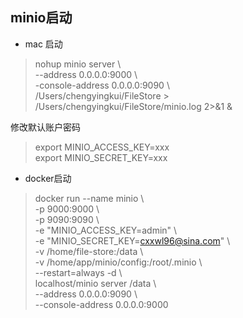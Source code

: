 ## minio启动

+ mac 启动

> nohup minio server \ \
> --address 0.0.0.0:9000 \ \
> -console-address 0.0.0.0:9090 \ \
> /Users/chengyingkui/FileStore > /Users/chengyingkui/FileStore/minio.log 2>&1 &

修改默认账户密码
> export MINIO_ACCESS_KEY=xxx\
> export MINIO_SECRET_KEY=xxx

+ docker启动

> docker run --name minio \ \
-p 9000:9000 \ \
-p 9090:9090 \ \
-e "MINIO_ACCESS_KEY=admin" \ \
-e "MINIO_SECRET_KEY=cxxwl96@sina.com" \ \
-v /home/file-store:/data \ \
-v /home/app/minio/config:/root/.minio \ \
--restart=always -d \ \
localhost/minio server /data \ \
--address 0.0.0.0:9090 \ \
--console-address 0.0.0.0:9000 
